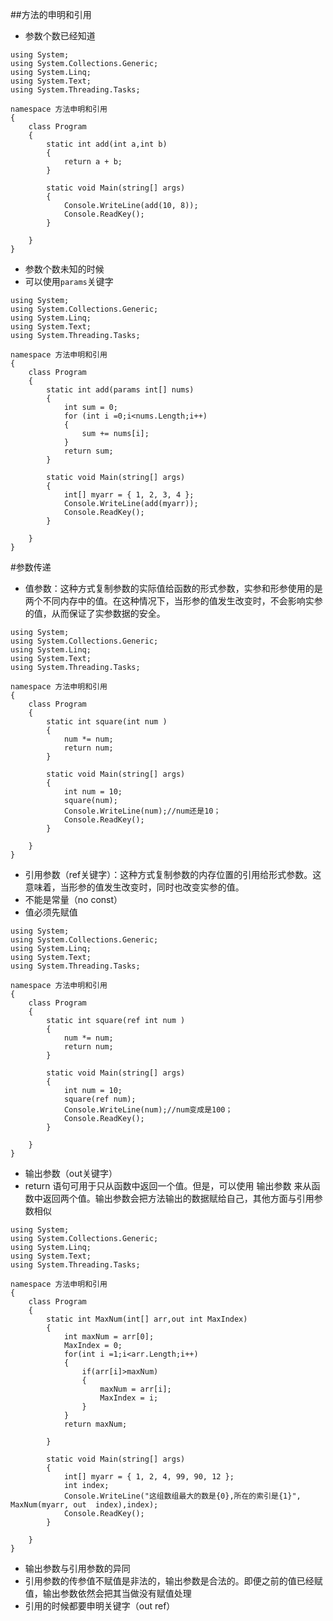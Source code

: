 ##方法的申明和引用
  - 参数个数已经知道
  
```
using System;
using System.Collections.Generic;
using System.Linq;
using System.Text;
using System.Threading.Tasks;

namespace 方法申明和引用
{
    class Program
    {
        static int add(int a,int b)
        {
            return a + b;
        }

        static void Main(string[] args)
        {
            Console.WriteLine(add(10, 8));
            Console.ReadKey();
        }

    }
}
  ```
 - 参数个数未知的时候
  - 可以使用`params`关键字
 

```
using System;
using System.Collections.Generic;
using System.Linq;
using System.Text;
using System.Threading.Tasks;

namespace 方法申明和引用
{
    class Program
    {
        static int add(params int[] nums)
        {
            int sum = 0;
            for (int i =0;i<nums.Length;i++)
            {
                sum += nums[i];
            }
            return sum;
        }

        static void Main(string[] args)
        {
            int[] myarr = { 1, 2, 3, 4 };
            Console.WriteLine(add(myarr));
            Console.ReadKey();
        }

    }
}
```

#参数传递
 - 值参数：这种方式复制参数的实际值给函数的形式参数，实参和形参使用的是两个不同内存中的值。在这种情况下，当形参的值发生改变时，不会影响实参的值，从而保证了实参数据的安全。
  
```
using System;
using System.Collections.Generic;
using System.Linq;
using System.Text;
using System.Threading.Tasks;

namespace 方法申明和引用
{
    class Program
    {
        static int square(int num )
        {
            num *= num;
            return num;
        }

        static void Main(string[] args)
        {
            int num = 10;
            square(num);
            Console.WriteLine(num);//num还是10；
            Console.ReadKey();
        }

    }
}
```
  -  引用参数（ref关键字）：这种方式复制参数的内存位置的引用给形式参数。这意味着，当形参的值发生改变时，同时也改变实参的值。
   - 不能是常量（no const）
   - 值必须先赋值
 

```
using System;
using System.Collections.Generic;
using System.Linq;
using System.Text;
using System.Threading.Tasks;

namespace 方法申明和引用
{
    class Program
    {
        static int square(ref int num )
        {
            num *= num;
            return num;
        }

        static void Main(string[] args)
        {
            int num = 10;
            square(ref num);
            Console.WriteLine(num);//num变成是100；
            Console.ReadKey();
        }

    }
}
```
 - 输出参数（out关键字）
  - return 语句可用于只从函数中返回一个值。但是，可以使用 输出参数 来从函数中返回两个值。输出参数会把方法输出的数据赋给自己，其他方面与引用参数相似


```
using System;
using System.Collections.Generic;
using System.Linq;
using System.Text;
using System.Threading.Tasks;

namespace 方法申明和引用
{
    class Program
    {
        static int MaxNum(int[] arr,out int MaxIndex)
        {
            int maxNum = arr[0];
            MaxIndex = 0;
            for(int i =1;i<arr.Length;i++)
            {
                if(arr[i]>maxNum)
                {
                    maxNum = arr[i];
                    MaxIndex = i;
                }
            }
            return maxNum;
        
        }

        static void Main(string[] args)
        {
            int[] myarr = { 1, 2, 4, 99, 90, 12 };
            int index;
            Console.WriteLine("这组数组最大的数是{0},所在的索引是{1}", MaxNum(myarr, out  index),index);
            Console.ReadKey();
        }

    }
}

```


 - 输出参数与引用参数的异同
  - 引用参数的传参值不赋值是非法的，输出参数是合法的。即便之前的值已经赋值，输出参数依然会把其当做没有赋值处理
  - 引用的时候都要申明关键字（out ref）




  
  


   

